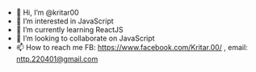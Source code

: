 - 👋 Hi, I’m @kritar00
- 👀 I’m interested in JavaScript
- 🌱 I’m currently learning ReactJS
- 💞️ I’m looking to collaborate on JavaScript
- 📫 How to reach me FB: https://www.facebook.com/Kritar.00/ , email: nttp.220401@gmail.com

<!---
kritar00/kritar00 is a ✨ special ✨ repository because its `README.md` (this file) appears on your GitHub profile.
You can click the Preview link to take a look at your changes.
--->
